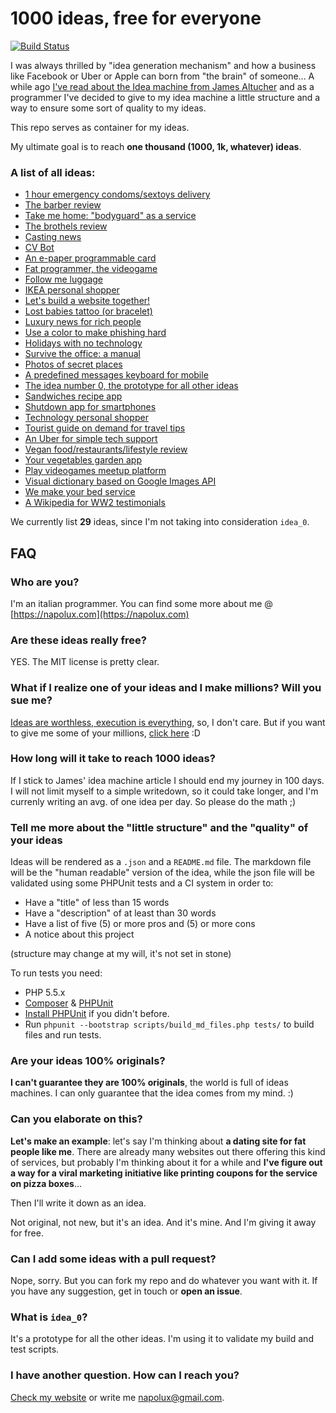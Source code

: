 # 1000 ideas, free for everyone

[![Build Status](https://travis-ci.org/napolux/1000ideas.svg?branch=master)](https://travis-ci.org/napolux/1000ideas)

I was always thrilled by "idea generation mechanism" and how a business like Facebook or Uber or Apple can born from "the brain" of someone... A while ago [I've read about the Idea machine from James Altucher](http://www.jamesaltucher.com/2014/05/the-ultimate-guide-for-becoming-an-idea-machine/)
and as a programmer I've decided to give to my idea machine a little structure and a way to ensure some sort of quality to my ideas.

This repo serves as container for my ideas.

My ultimate goal is to reach **one thousand (1000, 1k, whatever) ideas**.

### A list of all ideas:

<!--- IDEALIST_START -->

* [1 hour emergency condoms/sextoys delivery](ideas/1_hour_condom_delivery/README.md)
* [The barber review](ideas/barbershops_reviews/README.md)
* [Take me home: "bodyguard" as a service](ideas/bodyguard_as_a_service/README.md)
* [The brothels review](ideas/brothel_reviews/README.md)
* [Casting news](ideas/casting_news/README.md)
* [CV Bot](ideas/cv_bot/README.md)
* [An e-paper programmable card](ideas/epaper_programmable_card/README.md)
* [Fat programmer, the videogame](ideas/fat_programmer_videogame/README.md)
* [Follow me luggage](ideas/follow_me_luggage/README.md)
* [IKEA personal shopper](ideas/ikea_personal_shopper/README.md)
* [Let's build a website together!](ideas/lets_build_a_website_together/README.md)
* [Lost babies tattoo (or bracelet)](ideas/lost_babies_tattoo/README.md)
* [Luxury news for rich people](ideas/luxury_news_for_rich_people/README.md)
* [Use a color to make phishing hard](ideas/make_phishing_hard_with_colors/README.md)
* [Holidays with no technology](ideas/no_tech_holidays/README.md)
* [Survive the office: a manual](ideas/office_survival_manual/README.md)
* [Photos of secret places](ideas/pics_of_secret_places/README.md)
* [A predefined messages keyboard for mobile](ideas/predefined_messages_keyboard/README.md)
* [The idea number 0, the prototype for all other ideas](ideas/prototype_for_ideas/README.md)
* [Sandwiches recipe app](ideas/sandwich_recipes_app/README.md)
* [Shutdown app for smartphones](ideas/shutdown_app/README.md)
* [Technology personal shopper](ideas/technology_personal_shopper/README.md)
* [Tourist guide on demand for travel tips](ideas/tourist_guide_on_demand/README.md)
* [An Uber for simple tech support](ideas/uber_for_tech_support/README.md)
* [Vegan food/restaurants/lifestyle review](ideas/vegan_food_reviews/README.md)
* [Your vegetables garden app](ideas/vegetables_garden_app/README.md)
* [Play videogames meetup platform](ideas/videogame_meetup_platform/README.md)
* [Visual dictionary based on Google Images API](ideas/visual_dictionary_google_images/README.md)
* [We make your bed service](ideas/we_make_your_bed_service/README.md)
* [A Wikipedia for WW2 testimonials](ideas/ww2_wikipedia_for_testimonials/README.md)

We currently list **29** ideas, since I'm not taking into consideration `idea_0`.

<!--- IDEALIST_END -->

## FAQ

### Who are you?
I'm an italian programmer. You can find some more about me @ [https://napolux.com](https://napolux.com)

### Are these ideas really free?
YES. The MIT license is pretty clear.

### What if I realize one of your ideas and I make millions? Will you sue me?

[Ideas are worthless, execution is everything](http://adil.io/entrepreneurship/ideas-are-worthless-execution-is-everything/), so, I don't care. But if you want to give me some of your millions, [click here](https://www.paypal.me/napolux/) :D

### How long will it take to reach 1000 ideas?

If I stick to James' idea machine article I should end my journey in 100 days. I will not limit myself to a simple writedown, so it could take longer, and I'm currenly writing an avg. of one idea per day. So please do the math ;)

### Tell me more about the "little structure" and the "quality" of your ideas

Ideas will be rendered as a `.json` and a `README.md` file. The markdown file will be the "human readable" version of the idea, while the json file will be validated using some PHPUnit tests and a CI system in order to:

* Have a "title" of less than 15 words
* Have a "description" of at least than 30 words
* Have a list of five (5) or more pros and (5) or more cons
* A notice about this project

(structure may change at my will, it's not set in stone)

To run tests you need:

* PHP 5.5.x
* [Composer](https://getcomposer.org/download/) & [PHPUnit](http://phpunit.de)
* [Install PHPUnit](http://phpunit.de/manual/current/en/installation.html) if you didn't before.
* Run `phpunit --bootstrap scripts/build_md_files.php tests/` to build files and run tests.

### Are your ideas 100% originals?

**I can't guarantee they are 100% originals**, the world is full of ideas machines. I can only guarantee that the idea comes from my mind. :)

### Can you elaborate on this?

**Let's make an example**: let's say I'm thinking about **a dating site for fat people like me**. There are already many websites out there offering this kind of services, but probably I'm thinking about it for a while and **I've figure out a way for a viral marketing initiative like printing coupons for the service on pizza boxes**...

Then I'll write it down as an idea.

Not original, not new, but it's an idea. And it's mine. And I'm giving it away for free.

### Can I add some ideas with a pull request?

Nope, sorry. But you can fork my repo and do whatever you want with it. If you have any suggestion, get in touch or **open an issue**.

### What is `idea_0`?

It's a prototype for all the other ideas. I'm using it to validate my build and test scripts.

### I have another question. How can I reach you?

[Check my website](https://napolux.com) or write me [napolux@gmail.com](mailto:napolux@gmail.com).